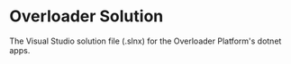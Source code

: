 # Overloader Solution

The Visual Studio solution file (.slnx) for the Overloader Platform's dotnet apps.
